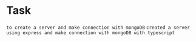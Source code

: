 # Task 
```to create a server and make connection with mongoDB```
```created a server using express and make connection with mongoDB with typescript```
